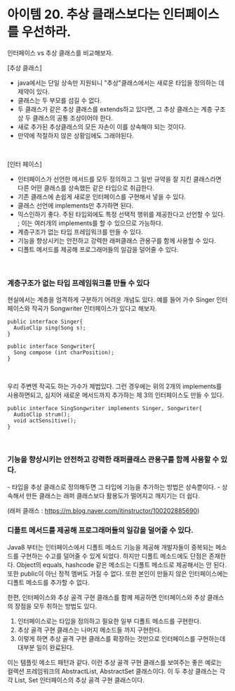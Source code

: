 <h1>아이템 20. 추상 클래스보다는 인터페이스를 우선하라.</h1>

  인터페이스 vs 추상 클래스를 비교해보자.  <br/>
  
  [추상 클래스]  <br/>
  - java에서는 단일 상속만 지원되니 "추상"클래스에서는 새로운 타입을 정의하는 데 제약이 있다.<br/>
  - 클래스는 두 부모를 섬길 수 없다.<br/>
  - 두 클래스가 같은 추상 클래스를 extends하고 있다면, 그 추상 클래스는 계층 구조상 두 클래스의 공통 조상이어야 한다.<br/>
  - 새로 추가된 추상클래스의 모든 자손이 이를 상속해야 되는 것이다.<br/>
  - 만약에 적절하지 않은 상황임에도 그래야된다.<br/>
  <br/>
  
  [인터 페이스]<br/>
  - 인터페이스가 선언한 메서드를 모두 정의하고 그 일반 규약을 잘 지킨 클래스라면 다른 어떤 클래스를 상속했든 같은 타입으로 취급한다.<br/>
  - 기존 클래스에 손쉽게 새로운 인터페이스를 구현해서 넣을 수 있다.<br/>
  - 클래스 선언에 implements만 추가하면 된다.<br/>
  - 믹스인하기 좋다. 주된 타입외에도 특정 선택적 행위를 제공한다고 선언할 수 있다. <br/>
   ; 이는 여러개의 implements를 할 수 있으므로 가능하다.<br/>
  - 계층구조가 없는 타입 프레임워크를 만들 수 있다.<br/>
  - 기능을 향상시키는 안전하고 강력한 래퍼클래스 관용구를 함께 사용할 수 있다.
  - 디폴트 메서드를 제공해 프로그래머들의 일감을 덜어줄 수 있다.
  <br/>
  
  <h3>계층구조가 없는 타입 프레임워크를 만들 수 있다</h3>
  
  현실에서는 계층을 엄격하게 구분하기 어려운 개념도 있다. 예를 들어 가수 Singer 인터페이스와 작곡가 Songwriter 인터페이스가 있다고 해보자.<br/>
  
  ```
  public interface Singer{  
    AudioClip sing(Song s);  
  }  
  
  public interface Songwriter{  
    Song compose (int charPosition);  
  }  
  ```
  <br/>
  
  우리 주변엔 작곡도 하는 가수가 제법있다. 그런 경우에는 위의 2개의 implements를 사용하면되고, 심지어 새로운 메서드까지 추가하는 제 3의 인터페이스도 만들 수 있다.
  
  ```
  public interface SingSongwriter implements Singer, Songwriter{  
    AudioClip strum();
    void actSensitive();
  }  
  ```
  <br/>
  
  <h3>기능을 향상시키는 안전하고 강력한 래퍼클래스 관용구를 함께 사용할 수 있다.</h3>
  - 타입을 추상 클래스로 정의해두면 그 타입에 기능을 추가하는 방법은 상속뿐이다.
  - 상속해서 만든 클래스는 래퍼 클래스보다 활용도가 떨어지고 깨지기는 더 쉽다.

  (래퍼 클래스 : https://m.blog.naver.com/itinstructor/100202885690)
  
  <h3>디폴트 메서드를 제공해 프로그래머들의 일감을 덜어줄 수 있다.</h3>
  
  Java8 부터는 인터페이스에서 디폴트 메소드 기능을 제공해 개발자들이 중복되는 메소드를 구현하는 수고를 덜어줄 수 있게 되었다. 
  하지만 디폴트 메소드에도 단점은 존재한다. 
  Object의 equals, hashcode 같은 메소드는 디폴트 메소드로 제공해서는 안 된다. 
  또한 public이 아닌 정적 멤버도 가질 수 없다. 
  또한 본인이 만들지 않은 인터페이스에는 디폴트 메소드를 추가할 수 없다. 

  한편, 인터페이스와 추상 골격 구현 클래스를 함께 제공하면 인터페이스와 추상 클래스의 장점을 모두 취하는 방법도 있다.
  1) 인터페이스로는 타입을 정의하고 필요한 일부 디폴트 메소드를 구현한다.
  2) 추상 골격 구현 클래스는 나머지 메소드들 까지 구현한다. 
  3) 이렇게 하면 추상 골격 구현 클래스를 확장하는 것만으로 인터페이스를 구현하는데 대부분 일이 완료된다. 

  이는 템플릿 메소드 패턴과 같다. 
  이런 추상 골격 구현 클래스를 보여주는 좋은 예로는 컬렉션 프레임워크의 AbstractList, AbstractSet 클래스이다. 
  이 두 추상 클래스는 각각 List, Set 인터페이스의 추상 골격 구현 클래스이다.
  
  
